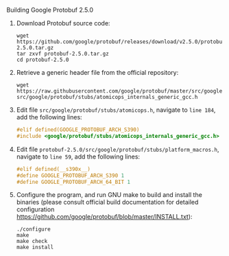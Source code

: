 Building Google Protobuf 2.5.0

1. Download Protobuf source code:

    ```shell
    wget https://github.com/google/protobuf/releases/download/v2.5.0/protobuf-2.5.0.tar.gz
    tar zxvf protobuf-2.5.0.tar.gz
    cd protobuf-2.5.0
    ```

2. Retrieve a generic header file from the official repository: 

    ```shell
    wget https://raw.githubusercontent.com/google/protobuf/master/src/google/protobuf/stubs/atomicops_internals_generic_gcc.h src/google/protobuf/stubs/atomicops_internals_generic_gcc.h 
    ```

3. Edit file `src/google/protobuf/stubs/atomicops.h`, navigate to `line 184`, add the following lines:

    ```c
    #elif defined(GOOGLE_PROTOBUF_ARCH_S390)
    #include <google/protobuf/stubs/atomicops_internals_generic_gcc.h>
    ```

4. Edit file `protobuf-2.5.0/src/google/protobuf/stubs/platform_macros.h`, navigate to `line 59`, add the following lines:

    ```c
    #elif defined(__s390x__)
    #define GOOGLE_PROTOBUF_ARCH_S390 1
    #define GOOGLE_PROTOBUF_ARCH_64_BIT 1
    ```
    
5. Configure the program, and run GNU make to build and install the binaries (please consult official build documentation for detailed configuration https://github.com/google/protobuf/blob/master/INSTALL.txt):

    ```shell
    ./configure
    make
    make check
    make install
    ```
